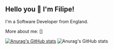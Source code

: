 ## Hello you 👋 I'm Filipe!

I'm a Software Developer from England.

More about me: []

[![Anurag's GitHub stats](https://github-readme-stats.vercel.app/api?username=Dialexy)](https://github.com/anuraghazra/github-readme-stats)
![Anurag's GitHub stats](https://github-readme-stats.vercel.app/api?username=anuraghazra&show_icons=true&theme=tokyonight)
